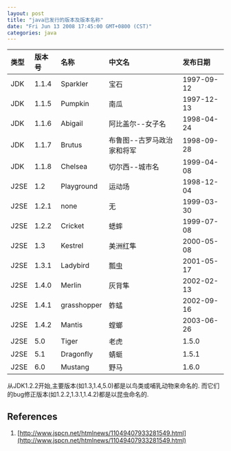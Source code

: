 ```yaml
---
layout: post
title: "java已发行的版本及版本名称"
date: "Fri Jun 13 2008 17:45:00 GMT+0800 (CST)"
categories: java
---
```


|类型  |版本号|名称         |中文名                     |发布日期|
|:-----|:-----|:------------|:--------------------------|:---------|
|JDK   |1.1.4 |Sparkler     |宝石                       |1997-09-12|
|JDK   |1.1.5 |Pumpkin      |南瓜                       |1997-12-13|
|JDK   |1.1.6 |Abigail      |阿比盖尔--女子名           |1998-04-24|
|JDK   |1.1.7 |Brutus       |布鲁图--古罗马政治家和将军 |1998-09-28|
|JDK   |1.1.8 |Chelsea      |切尔西--城市名             |1999-04-08|
|J2SE  |1.2   |Playground   |运动场                     |1998-12-04|
|J2SE  |1.2.1 |none         |无                         |1999-03-30|
|J2SE  |1.2.2 |Cricket      |蟋蟀                       |1999-07-08|
|J2SE  |1.3   |Kestrel      |美洲红隼                   |2000-05-08|
|J2SE  |1.3.1 |Ladybird     |瓢虫                       |2001-05-17|
|J2SE  |1.4.0 |Merlin       |灰背隼                     |2002-02-13|
|J2SE  |1.4.1 |grasshopper  |蚱蜢                       |2002-09-16|
|J2SE  |1.4.2 |Mantis       |螳螂                       |2003-06-26|
|J2SE  |5.0   |Tiger        |老虎                       |1.5.0|
|J2SE  |5.1   |Dragonfly    |蜻蜓                       |1.5.1|
|J2SE  |6.0   |Mustang      |野马                       |1.6.0|

从JDK1.2.2开始,主要版本(如1.3,1.4,5.0)都是以鸟类或哺乳动物来命名的. 而它们的bug修正版本(如1.2.2,1.3.1,1.4.2)都是以昆虫命名的.

References
-----

1. [http://www.jspcn.net/htmlnews/11049407933281549.html](http://www.jspcn.net/htmlnews/11049407933281549.html)
